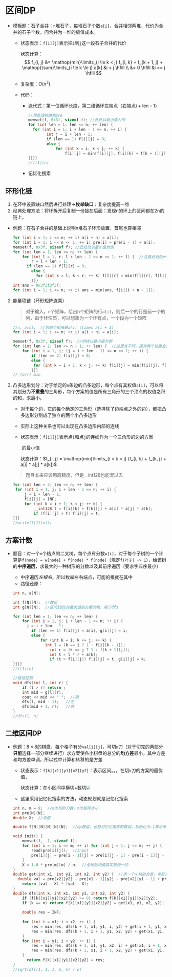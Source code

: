 # 区间DP

+ 模板题：石子合并：`n`堆石子，每堆石子个数`a[i]`，合并相邻两堆，代价为合并的石子个数，问合并为一堆的极值成本。

  + 状态表示：`f[i][j]`表示把`i`到`j`这一段石子合并的代价

    状态计算：
    $$
    f_{i, j} &= \mathop{min}\limits_{i \le k < j} f_{i, k} + f_{k + 1, j} + \mathop{\sum}\limits_{i \le k \le j} a[k] &i < j \hfill \\
    &= 0 \hfill  &i == j \hfill
    $$

  + 复杂度：$O(n^3)$

  + 代码：

    + 迭代式：第一位循环长度，第二维循环左端点（右端点i + len - 1）

      ```c++
      //预处理前缀和pre
      memset(f, 0x3f, sizeof f); //此处以最小值为例
      for (int len = 1; len <= n; ++ len) {
      	for (int i = 1; i + len - 1 <= n; ++ i) {
              int j = i + len - 1;
              if (len == 1) f[i][j] = 0;
              else {
                  for (int k = i; k < j; ++ k) {
                      f[i][j] = min(f[i][j], f[i][k] + f[k + 1][j] + pre[j] - pre[i - 1]);
      }}}}
      //f[1][n]
      ```

    + 记忆化搜索

## 环形化链

1. 在环中设置缺口然后进行处理$\rightarrow$**枚举缺口**：复杂度提高一维
2. 经典处理方法：将环拆开后复制一份接在后面：发现n的环上的区间都在2n的链上。

+ 例题：在石子合并的基础上说明n堆石子环形放置，首尾也算相邻

  ```c++
  for (int i = 1; i <= n; ++ i) a[i + n] = a[i];
  for (int i = 1; i <= n << 1; ++ i) pre[i] = pre[i - 1] + a[i];
  memset(f, 0x3f, sizeof f); //此处仍以最小值为例
  for (int len = 1; len <= n; ++ len) {
      for (int l = 1, r; l + len - 1 <= n << 1; ++ l) {  //注意此处的n*2
          r = l + len - 1;
  		if (len == 1) f[l][r] = 0;
          else {
  			for (int k = l; k < r; ++ k) f[l][r] = min(f[l][r], f[l][k] + f[k + 1][r] + pre[r] - pre[l - 1]);
          }}}
  int ans = 0x3f3f3f3f;
  for (int i = 1; i <= n; ++ i) ans = min(ans, f[i][i + n - 1]);
  ```

2. 能量项链（环形矩阵连乘）

   > 对于输入，`n`个矩阵，给出n个矩阵的行`a[i]`，则后一个的行是前一个的列，由于环性质，可以想象为一个环有点，一个段为一个矩阵

   ```c++
   //n, a[n];  //则每个矩阵是a[i] \times a[i + 1]
   for (int i = 1; i <= n; ++ i) a[i + n] = a[i];
   
   memset(f, 0x3f, sizeof f);  //同样以最小值为例
   for (int len = 2; len <= n + 1; ++ len) {  //这里有不同，因为两个位置合在一起是一个矩阵，所以选取个数为1是len = 2
       for (int i = 1, j; (j = i + len - 1) <= n << 1; ++ i) {
           if (len == 2) f[i][j] = 0;
           else {
   			for (int k = i + 1; k < j; ++ k) f[i][j] = min(f[i][j], f[i][k] + f[k][j] + a[i] * a[k] * a[j]);
           }}}
   // for() min
   ```

3. 凸多边形划分：对于给定的`n`条边的凸多边形，每个点有其权值`a[i]`，可以将其划分为**不重叠**的三角形，每个方案的值是所有三角形的三个顶点的权值之积的和，求最小。

   + 对于每个边，它的每个确定的三角形（选择除了边端点之外的边），都把凸多边形分割成了独立的两个小凸多边形

   + 实际上这种关系也可以出现在凸多边形内部的连线

   + 状态表示：`f[i][j]`表示点`i`和点`j`的连线作为一个三角形的边的方案

     ​					的最小值

     状态计算：$f_{i, j} = \mathop{min}\limits_{i < k < j} (f_{i, k} + f_{k, j} + a[i] * a[j] * a[k])$

   > 题目本来应该用高精度，但是__int128也能混过去

   ```c++
   for (int len = 3; len <= n; ++ len) {
   	for (int i = 1, j; i + len - 1 <= n; ++ i) {
   		j = i + len - 1;
   		f[i][j] = INF;   
   		for (int k = i + 1; k < j; ++ k) {
   			__int128 t = f[i][k] + f[k][j] + a[i] * a[j] * a[k];
   			if (f[i][j] > t) f[i][j] = t; 
   }}}
   //write(f[1][n]);
   ```

## 方案计数

+ 题目：对一个`n`个结点的二叉树，每个点有分数`w[i]`，对于每个子树的一个计算是`f(node) = w[node] + f(node) * f(node)`（规定`f(叶子) -> 1`），给该树的**中序遍历**，求最大的一种树形的分数以及其前序遍历（要求字典序最小）

  + 中序遍历*左根右*，所以枚举左右端点，可能的根就在其中
  + 路径还原：

  ```c++
  int n, a[N];
  
  int f[N][N];  //数组
  int g[N][N];  //区间i到j的最优值的方案的根，用于dfs
  
  for (int len = 1; len <= n; ++ len) {
      for (int i = 1, j; i + len - 1 <= n; ++ i) {
  		j = i + len - 1;
          if (len == 1) f[i][j] = a[i], g[i][j] = i;
          else {
              for (int k = i; k <= j; ++ k) {
  				int l = (k == i ? 1 : f[i][k - 1]);
                  int r = (k == j ? 1 : f[k + 1][j]);
                  int t = l * r + a[k];
                  if (t > f[i][j]) f[i][j] = t, g[i][j] = k;
  }}}}
  //f[1][n]
  
  //路径还原
  void dfs(int l, int r) {
      if (l > r) return ;
      int mid = g[l][r];
      cout << mid << " ";  //根
      dfs(l, mid - 1);   //左
      dfs(mid + 1, r);   //右
  }
  //dfs(1, n)
  ```

## 二维区间DP

+ 例题：$8 \times 8$的棋盘，每个格子有分`val[i][j]`，可切`n`刀（对于切完的两部分**只能**选择一部分继续进行）求方案使各小棋盘的总分的**均方差**最小。其中方差和均方差单调，所以式中计算和转移的是方差

  + 状态表示：`f[k][x1][y1][x2][y2]`：表示区间。。。在切`k`刀的方案的最优值，
  
    状态计算：在小区间中横切+数切<img src="https://cdn.jsdelivr.net/gh/zweix123/CS-notes-img@master/Algorithm/区间DP.jpg" style="zoom:67%;" />
  
  + 这里采用记忆化搜索的方法，动态规划就是记忆化搜索

  ```c++
  int n, m = 8;  //n为切的刀数，m为矩阵大小
  int pre[N][N];
  double X;  //均值
  
  double f[N][N][N][N][N];  //dp数组，也是记忆化搜索的数组，初始化为-1表示未被搜索
  
  void init() {
      memset(f, -1, sizeof f);
      for (int i = 1; i <= m; ++ i) for (int j = 1; j <= m; ++ j) {
          read(pre[i][j]);  //input
          pre[i][j] = pre[i - 1][j] + pre[i][j - 1] - pre[i - 1][j - 1];  //二维前缀和
      }
      X = 1.0 * pre[m][m] / n;  //全局的均值其实是统一的
  }
  double get(int x1, int y1, int x2, int y2) {  //求一个小块的方差，幸好方差各个部分独立，并且此问题均值全局
  	double val = pre[x2][y2] - pre[x1 - 1][y2] - pre[x2][y1 - 1] + pre[x1 - 1][y1 - 1];
      return (val - X) * (val - X);
  }
  double dfs(int k, int x1, int y1, int x2, int y2) {
      if (f[k][x1][y1][x2][y2] >= 0) return f[k][x1][y1][x2][y2];
      if (k == n) return f[k][x1][y1][x2][y2] = get(x1, y1, x2, y2);
      
      double res = INF;
      
      for (int i = x1; i < x2; ++ i) {
          res = min(res, dfs(k + 1, x1, y1, i, y2) + get(i + 1, y1, x2, y2));  //横着切，再切上半部分
          res = min(res, dfs(k + 1, i + 1, y1, x2, y2) + get(x1, y1, i, y2));  //横着切，再切下半部分
      }
      for (int i = y1; i < y2; ++ i) {
          res = min(res, dfs(k + 1, x1, y1, x2, i) + get(x1, i + 1, x2, y2));  //竖着切，再切左半部分
          res = min(res, dfs(k + 1, x1, i + 1, x2, y2) + get(x1, y1, x2, i));  //竖着切，再切右半部分
      }
     	return f[k][x1][y1][x2][y2] = res;
  }
  //sqrt(dfs(1, 1, 1, m, m) / n)
  ```
